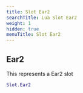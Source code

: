 ```yaml
---
title: Slot Ear2
searchTitle: Lua Slot Ear2
weight: 1
hidden: true
menuTitle: Slot Ear2
---
```

## Ear2

This represents a Ear2 slot
```lua
Slot.Ear2
```